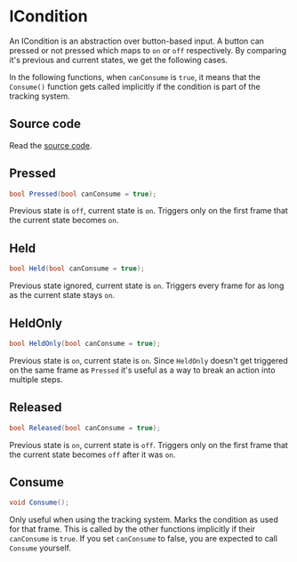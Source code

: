# ICondition

An ICondition is an abstraction over button-based input. A button can pressed or not pressed which maps to `on` or `off` respectively. By comparing it's previous and current states, we get the following cases.

In the following functions, when `canConsume` is `true`, it means that the `Consume()` function gets called implicitly if the condition is part of the tracking system.

## Source code

Read the [source code](https://github.com/Apostolique/Apos.Input/blob/master/Source/ICondition.cs).

## Pressed

```csharp
bool Pressed(bool canConsume = true);
```
Previous state is `off`, current state is `on`. Triggers only on the first frame that the current state becomes `on`.

## Held

```csharp
bool Held(bool canConsume = true);
```
Previous state ignored, current state is `on`. Triggers every frame for as long as the current state stays `on`.

## HeldOnly

```csharp
bool HeldOnly(bool canConsume = true);
```
Previous state is `on`, current state is `on`. Since `HeldOnly` doesn't get triggered on the same frame as `Pressed` it's useful as a way to break an action into multiple steps.

## Released

```csharp
bool Released(bool canConsume = true);
```
Previous state is `on`, current state is `off`. Triggers only on the first frame that the current state becomes `off` after it was `on`.

## Consume

```csharp
void Consume();
```
Only useful when using the tracking system. Marks the condition as used for that frame. This is called by the other functions implicitly if their `canConsume` is `true`. If you set `canConsume` to false, you are expected to call `Consume` yourself.
